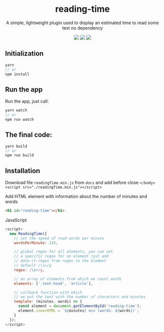 <h1 align="center">reading-time</h1>

<p align="center">
  A simple, lightweight plugin used to display an estimated time to read some text no dependency
</p>

<p align="center">
  <img src="https://img.shields.io/github/package-json/v/tomik23/reading-time">
  <img src="https://img.shields.io/github/size/tomik23/reading-time/docs/readingTime.min.js">
  <a href="LICENSE">
    <img src="https://img.shields.io/badge/License-MIT-green.svg">
  </a>
</p>

## Initialization
```js
yarn
// or
npm install
```

## Run the app
Run the app, just call:

```js
yarn watch
// or
npm run watch
```

## The final code:
```js
yarn build
// or
npm run build
```

## Installation
Download file `readingTime.min.js` from `docs` and add before close `</body>` `<script src="./readingTime.min.js"></script>`

Add HTML element with information about the number of minutes and words
```html
<h1 id="reading-time"></h1>
```

JavaScript
```js
<script>
  new ReadingTime({
    // set the speed of read words per minute
    wordsPerMinute: 215,

    // global regex for all elements, you can set
    // a specific regex for an element just add 
    // data-rt-regex from regex to the element
    // default /\s+/g
    regex: /\s+/g,

    // an array of elements from which we count words
    elements: ['.text-head', 'article'],

    // callback function with which
    // we put the text with the number of characters and minutes
    template: (minutes, words) => {
      const element = document.getElementById('reading-time');
      element.innerHTML = `${minutes} min (words: ${words})`;
    }
  });
</script>
```  